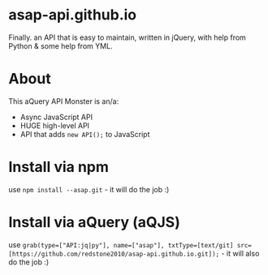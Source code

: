 # asap-api.github.io
Finally. an API that is easy to maintain, written in jQuery, with help from Python & some help from YML.
# About
This aQuery API Monster is an/a:
- Async JavaScript API
- HUGE high-level API
- API that adds `new API();` to JavaScript
# Install via npm
use `npm install --asap.git` - it will do the job :)
# Install via aQuery (aQJS)
use `grab(type=["API:jq|py"], name=["asap"], txtType=[text/git] src=[https://github.com/redstone2010/asap-api.github.io.git]);` - it will also do the job :)
